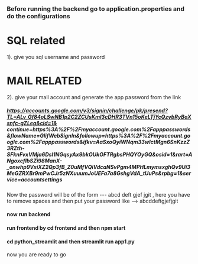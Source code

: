 ### Before running the backend go to application.properties and do the configurations
# SQL related
1). give you sql username and password


# MAIL RELATED
2). give your mail account and generate the app password from the link 
#####  https://accounts.google.com/v3/signin/challenge/pk/presend?TL=ALv_Gf84oLSwNB1p2C2ZCUsKmI3cDHR3TVn15oKeLTjYcQzvbRyBoXsnfc-gZLeg&cid=1&        continue=https%3A%2F%2Fmyaccount.google.com%2Fapppasswords&flowName=GlifWebSignIn&followup=https%3A%2F%2Fmyaccount.google.com%2Fapppasswords&ifkv=AaSxoQyiWNqm33wlctMgn6SnKzzZ3RZth-SFknFvxVMja6DsI1NGqsyAx9bkOUkOFTRgbsPHQYOyGQ&osid=1&rart=ANgoxcflbSZi98ManX-_onwhp9VxiXZ2Qp3fB_Z0uMfVQiVdcaNSvPgm4MPHLmymsxghQv9Ui3MeGZRXBr9mPwCJr5zNXuuumJoUEFa7a8GshgVdA_tUuPs&rpbg=1&service=accountsettings

Now the password will be of the form ---    abcd deft gjef jgit  , here you have to remove spaces and then put your password 
like --> abcddeftgjefjgit
 
#### now run backend

#### run frontend by cd frontend and then npm start
#### cd python_streamlit and then streamlit run app1.py


now you are ready to go
